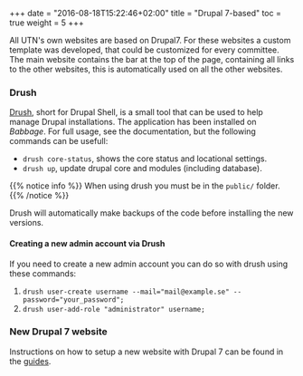 +++
date = "2016-08-18T15:22:46+02:00"
title = "Drupal 7-based"
toc = true
weight = 5
+++

All UTN's own websites are based on Drupal7. For these websites a custom
template was developed, that could be customized for every committee. The main
website contains the bar at the top of the page, containing all links to the
other websites, this is automatically used on all the other websites.

### Drush

[Drush](https://github.com/drush-ops/drush), short for Drupal Shell, is a small
tool that can be used to help manage Drupal installations. The application has
been installed on *Babbage*. For full usage, see the documentation, but the
following commands can be usefull:

- `drush core-status`, shows the core status and locational settings.
- `drush up`, update drupal core and modules (including database).

{{% notice info %}}
When using drush you must be in the `public/` folder.
{{% /notice %}}


Drush will automatically make backups of the code before installing the new
versions.

#### Creating a new admin account via Drush

If you need to create a new admin account you can do so with drush using these commands:

1. `drush user-create username --mail="mail@example.se" --password="your_password";`
2. `drush user-add-role "administrator" username;`

### New Drupal 7 website

Instructions on how to setup a new website with Drupal 7 can be found in the [guides](/guides/new_website).
